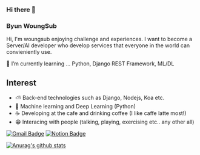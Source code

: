 ### Hi there 👋

### Byun WoungSub
Hi, I'm woungsub enjoying challenge and experiences.
I want to become a Server/AI developer who develop services that everyone in the world can convieniently use.


🌱 I’m currently learning ... Python, Django REST Framework, ML/DL

## Interest
 - ⛅ Back-end technologies such as Django, Nodejs, Koa etc.
 - 🤖 Machine learning and Deep Learning (Python)
 - ☕ Developing at the cafe and drinking coffee (I like caffe latte most!)
 - 😁 Interacing with people (talking, playing, exercising etc.. any other all)

[![Gmail Badge](https://img.shields.io/badge/Gmail-d14836?style=flat-square&logo=Gmail&logoColor=white&link=mailto:woungsub1234@gmail.com)](mailto:woungsub1234@gmail.com)
[![Notion Badge](https://img.shields.io/badge/Notion-000000?style=flat-square&logo=Notion&logoColor=white&link=https://www.notion.so/Study-1bc3f8c8fa23453b9179b05341dad986)](https://www.notion.so/Study-1bc3f8c8fa23453b9179b05341dad986)

[![Anurag's github stats](https://github-readme-stats.vercel.app/api?username=icefirebear)](https://github.com/anuraghazra/github-readme-stats)
